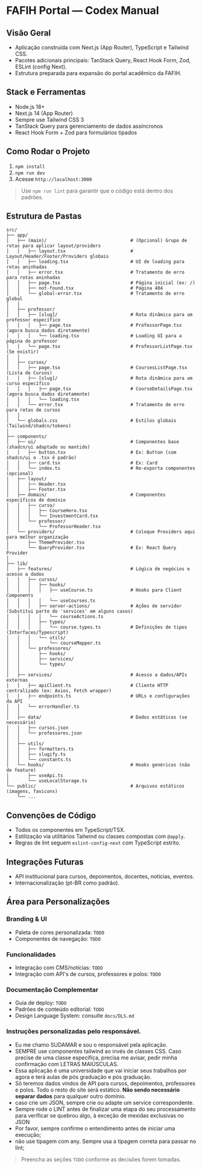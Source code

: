 # FAFIH Portal — Codex Manual

## Visão Geral
- Aplicação construída com Next.js (App Router), TypeScript e Tailwind CSS.
- Pacotes adicionais principais: TanStack Query, React Hook Form, Zod, ESLint (config Next).
- Estrutura preparada para expansão do portal acadêmico da FAFIH.

## Stack e Ferramentas
- Node.js 18+
- Next.js 14 (App Router)
- Sempre use Tailwind CSS 3
- TanStack Query para gerenciamento de dados assíncronos
- React Hook Form + Zod para formulários tipados

## Como Rodar o Projeto
1. `npm install`
2. `npm run dev`
3. Acesse `http://localhost:3000`

> Use `npm run lint` para garantir que o código está dentro dos padrões.

## Estrutura de Pastas
```
src/
├── app/
│   ├── (main)/                               # (Opcional) Grupo de rotas para aplicar layout/providers
│   │   ├── layout.tsx                        # Layout/Header/Footer/Providers globais
│   │   ├── loading.tsx                       # UI de loading para rotas aninhadas
│   │   ├── error.tsx                         # Tratamento de erro para rotas aninhadas
│   │   ├── page.tsx                          # Página inicial (ex: /)
│   │   ├── not-found.tsx                     # Página 404
│   │   └── global-error.tsx                  # Tratamento de erro global
│   │
│   ├── professor/
│   │   ├── [slug]/                           # Rota dinâmica para um professor específico
│   │   │   ├── page.tsx                      # ProfessorPage.tsx (agora busca dados diretamente)
│   │   │   └── loading.tsx                   # Loading UI para a página do professor
│   │   └── page.tsx                          # ProfessorListPage.tsx (Se existir)
│   │
│   ├── cursos/
│   │   ├── page.tsx                          # CoursesListPage.tsx (Lista de Cursos)
│   │   ├── [slug]/                           # Rota dinâmica para um curso específico
│   │   │   ├── page.tsx                      # CourseDetailsPage.tsx (agora busca dados diretamente)
│   │   │   └── loading.tsx
│   │   └── error.tsx                         # Tratamento de erro para rotas de cursos
│   │
│   └── globals.css                           # Estilos globais (Tailwind/shadcn/tokens)
│
├── components/
│   ├── ui/                                   # Componentes base (shadcn/ui adaptado ou mantido)
│   │   ├── button.tsx                        # Ex: Button (com shadcn/ui o .tsx é padrão)
│   │   ├── card.tsx                          # Ex: Card
│   │   └── index.ts                          # Re-exporta componentes (opcional)
│   ├── layout/
│   │   ├── Header.tsx
│   │   ├── Footer.tsx
│   ├── domain/                               # Componentes específicos de domínio
│   │   ├── curso/
│   │   │   ├── CourseHero.tsx
│   │   │   └── InvestmentCard.tsx
│   │   └── professor/
│   │       └── ProfessorHeader.tsx
│   └── providers/                            # Coloque Providers aqui para melhor organização
│       ├── ThemeProvider.tsx
│       └── QueryProvider.tsx                 # Ex: React Query Provider
│
├── lib/
│   ├── features/                             # Lógica de negócios e acesso a dados
│   │   ├── cursos/
│   │   │   ├── hooks/
│   │   │   │   ├── useCourse.ts              # Hooks para Client Components
│   │   │   │   └── useCourses.ts
│   │   │   ├── server-actions/               # Ações de servidor (Substitui parte do 'services' em alguns casos)
│   │   │   │   └── courseActions.ts
│   │   │   ├── types/
│   │   │   │   └── course.types.ts           # Definições de tipos (Interfaces/Typescript)
│   │   │   └── utils/
│   │   │       └── courseMapper.ts
│   │   └── professores/
│   │       ├── hooks/
│   │       ├── services/
│   │       └── types/
│   │
│   ├── services/                             # Acesso a dados/APIs externas
│   │   ├── apiClient.ts                      # Cliente HTTP centralizado (ex: Axios, Fetch wrapper)
│   │   ├── endpoints.ts                      # URLs e configurações da API
│   │   └── errorHandler.ts
│   │
│   ├── data/                                 # Dados estáticos (se necessário)
│   │   ├── cursos.json
│   │   └── professores.json
│   │
│   ├── utils/
│   │   ├── formatters.ts
│   │   ├── slugify.ts
│   │   └── constants.ts
│   └── hooks/                                # Hooks genéricos (não de feature)
│       ├── useApi.ts
│       └── useLocalStorage.ts
└── public/                                   # Arquivos estáticos (imagens, favicons)
    └── ...
```

## Convenções de Código
- Todos os componentes em TypeScript/TSX.
- Estilização via utilitários Tailwind ou classes compostas com `@apply`.
- Regras de lint seguem `eslint-config-next` com TypeScript estrito.

## Integrações Futuras
- API institucional para cursos, depoimentos, docentes, notícias, eventos.
- Internacionalização (pt-BR como padrão).

## Área para Personalizações
### Branding & UI
- Paleta de cores personalizada: `TODO`
- Componentes de navegação: `TODO`

### Funcionalidades
- Integração com CMS/notícias: `TODO`
- Integração com API's de cursos, professores e polos: `TODO`

### Documentação Complementar
- Guia de deploy: `TODO`
- Padrões de conteúdo editorial: `TODO`
- Design Language System: consulte `docs/DLS.md`

### Instruções personalizadas pelo responsável.
- Eu me chamo SUDAMAR e sou o responsável pela aplicação.
- SEMPRE use componentes tailwind ao invés de classes CSS. Caso precise de uma classe específica, precisa me avisar, pedir minha confirmação com LETRAS MAIÚSCULAS.
- Essa aplicação é uma universidade que vai iniciar seus trabalhos por agora e terá aulas de pós graduação e pós graduação.
- Só teremos dados vindos de API para cursos, depoimentos, professores e polos. Todo o resto do site será estático. **Não sendo necessário separar dados** para qualquer outro domínio.
- caso crie um JSON, sempre crie ou adapte um service correspondente.
- Sempre rode o LINT antes de finalizar uma etapa do seu processamento para verificar se quebrou algo, à exceção de mexidas exclusivas no JSON
- Por favor, sempre confirme o entendimento antes de iniciar uma execução;
- não use tipagem com any. Sempre usa a tipagem correta para passar no lint;
> Preencha as seções `TODO` conforme as decisões forem tomadas.
